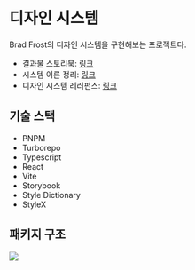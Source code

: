 # 디자인 시스템

Brad Frost의 디자인 시스템을 구현해보는 프로젝트다.

- 결과물 스토리북: [링크](https://6593e7d1cb37f48bdc252696-ejmblctlzz.chromatic.com/?path=/docs/introduction--docs)
- 시스템 이론 정리: [링크](https://www.vigorously.xyz/posts/design-system-ecosystem/)
- 디자인 시스템 레러펀스: [링크](https://bradfrost.com/blog/)

## 기술 스택

- PNPM
- Turborepo
- Typescript
- React
- Vite
- Storybook
- Style Dictionary
- StyleX

## 패키지 구조

![](https://vigor-13-temp.s3.ap-northeast-2.amazonaws.com/design-system-excalidraw.png)
